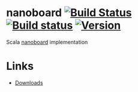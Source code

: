 # nanoboard [![Build Status](https://travis-ci.org/Karasiq/nanoboard.svg?branch=master)](https://travis-ci.org/Karasiq/nanoboard) [![Build status](https://ci.appveyor.com/api/projects/status/05l8dnixhn375kjm?svg=true)](https://ci.appveyor.com/project/Karasiq/nanoboard) [![Version](http://img.shields.io/badge/version-1.0.5--M1-blue.svg?style=flat)](https://github.com/Karasiq/nanoboard/releases)
Scala [nanoboard](https://github.com/nanoboard/nanoboard) implementation

# Links
* [Downloads](https://github.com/Karasiq/nanoboard/releases)